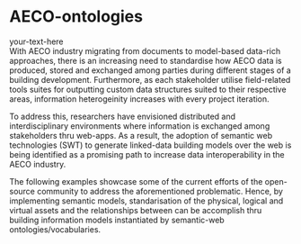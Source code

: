 # AECO-ontologies
<div style="text-align: justify"> your-text-here </div>
With AECO industry migrating from documents to model-based data-rich
approaches, there is an increasing  need to standardise how AECO data is
produced, stored and exchanged among parties during different stages 
of a building development. Furthermore, as each stakeholder utilise
field-related tools suites for outputting custom data structures suited to their
respective areas, information heterogeinity increases with every project 
iteration. 

To address this, researchers have envisioned distributed and interdisciplinary 
environments where information is exchanged among stakeholders thru web-apps.
As a result, the adoption of semantic web technologies (SWT) to generate 
linked-data building models over the web is being identified as a promising path
to increase data interoperability in the AECO industry.

The following examples showcase some of the current efforts of the open-source 
community to address the aforementioned problematic. Hence, by implementing 
semantic models, standarisation of the physical, 
logical and virtual assets and the relationships between can be accomplish thru
building information models instantiated by semantic-web ontologies/vocabularies.


